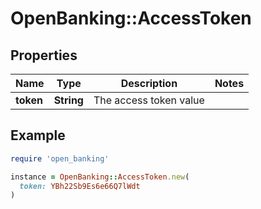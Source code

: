 # OpenBanking::AccessToken

## Properties

| Name | Type | Description | Notes |
| ---- | ---- | ----------- | ----- |
| **token** | **String** | The access token value |  |

## Example

```ruby
require 'open_banking'

instance = OpenBanking::AccessToken.new(
  token: YBh22Sb9Es6e66Q7lWdt
)
```

